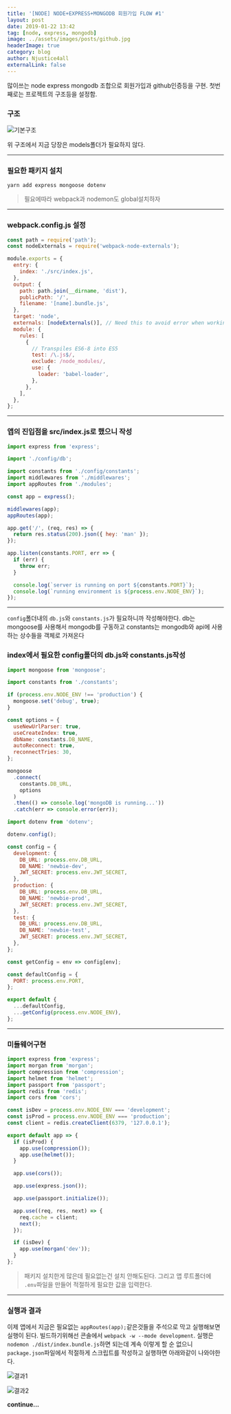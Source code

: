 ```yaml
---
title: '[NODE] NODE+EXPRESS+MONGODB 회원가입 FLOW #1'
layout: post
date: 2019-01-22 13:42
tag: [node, express, mongodb]
image: ../assets/images/posts/github.jpg
headerImage: true
category: blog
author: Njustice4all
externalLink: false
---
```


많이쓰는 node express mongodb 조합으로 회원가입과 github인증등을 구현. 첫번째로는 프로젝트의 구조등을 설정함.

### 구조

![기본구조](../assets/images/posts/structure.png)

위 구조에서 지금 당장은 models폴더가 필요하지 않다.

---

### 필요한 패키지 설치

`yarn add express mongoose dotenv`

> 필요에따라 webpack과 nodemon도 global설치하자

---

### webpack.config.js 설정

```javascript
const path = require('path');
const nodeExternals = require('webpack-node-externals');

module.exports = {
  entry: {
    index: './src/index.js',
  },
  output: {
    path: path.join(__dirname, 'dist'),
    publicPath: '/',
    filename: '[name].bundle.js',
  },
  target: 'node',
  externals: [nodeExternals()], // Need this to avoid error when working with Express
  module: {
    rules: [
      {
        // Transpiles ES6-8 into ES5
        test: /\.js$/,
        exclude: /node_modules/,
        use: {
          loader: 'babel-loader',
        },
      },
    ],
  },
};
```

---

### 앱의 진입점을 src/index.js로 했으니 작성

```javascript
import express from 'express';

import './config/db';

import constants from './config/constants';
import middlewares from './middlewares';
import appRoutes from './modules';

const app = express();

middlewares(app);
appRoutes(app);

app.get('/', (req, res) => {
  return res.status(200).json({ hey: 'man' });
});

app.listen(constants.PORT, err => {
  if (err) {
    throw err;
  }

  console.log(`server is running on port ${constants.PORT}`);
  console.log(`running environment is ${process.env.NODE_ENV}`);
});
```

---

`config`폴더내의 `db.js`와 `constants.js`가 필요하니까 작성해야한다. db는 mongoose를 사용해서 mongodb를 구동하고 constants는 mongodb와 api에 사용하는 상수들을 객체로 가져온다

### index에서 필요한 config폴더의 db.js와 constants.js작성

```javascript
import mongoose from 'mongoose';

import constants from './constants';

if (process.env.NODE_ENV !== 'production') {
  mongoose.set('debug', true);
}

const options = {
  useNewUrlParser: true,
  useCreateIndex: true,
  dbName: constants.DB_NAME,
  autoReconnect: true,
  reconnectTries: 30,
};

mongoose
  .connect(
    constants.DB_URL,
    options
  )
  .then(() => console.log('mongoDB is running...'))
  .catch(err => console.error(err));
```

```javascript
import dotenv from 'dotenv';

dotenv.config();

const config = {
  development: {
    DB_URL: process.env.DB_URL,
    DB_NAME: 'newbie-dev',
    JWT_SECRET: process.env.JWT_SECRET,
  },
  production: {
    DB_URL: process.env.DB_URL,
    DB_NAME: 'newbie-prod',
    JWT_SECRET: process.env.JWT_SECRET,
  },
  test: {
    DB_URL: process.env.DB_URL,
    DB_NAME: 'newbie-test',
    JWT_SECRET: process.env.JWT_SECRET,
  },
};

const getConfig = env => config[env];

const defaultConfig = {
  PORT: process.env.PORT,
};

export default {
  ...defaultConfig,
  ...getConfig(process.env.NODE_ENV),
};
```

---

### 미들웨어구현

```javascript
import express from 'express';
import morgan from 'morgan';
import compression from 'compression';
import helmet from 'helmet';
import passport from 'passport';
import redis from 'redis';
import cors from 'cors';

const isDev = process.env.NODE_ENV === 'development';
const isProd = process.env.NODE_ENV === 'production';
const client = redis.createClient(6379, '127.0.0.1');

export default app => {
  if (isProd) {
    app.use(compression());
    app.use(helmet());
  }

  app.use(cors());

  app.use(express.json());

  app.use(passport.initialize());

  app.use((req, res, next) => {
    req.cache = client;
    next();
  });

  if (isDev) {
    app.use(morgan('dev'));
  }
};
```

> 패키지 설치한게 많은데 필요없는건 설치 안해도된다. 그리고 앱 루트폴더에 `.env`파일을 만들어 적절하게 필요한 값을 입력한다.

---

### 실행과 결과

이제 앱에서 지금은 필요없는 `appRoutes(app);`같은것들을 주석으로 막고 실행해보면 실행이 된다. 빌드하기위해선 콘솔에서 `webpack -w --mode development`. 실행은 `nodemon ./dist/index.bundle.js`하면 되는데 계속 이렇게 할 순 없으니 `package.json`파일에서 적절하게 스크립트를 작성하고 실행하면 아래와같이 나와야한다.

![결과1](../assets/images/posts/results1.png)

![결과2](../assets/images/posts/results2.png)

**continue...**
